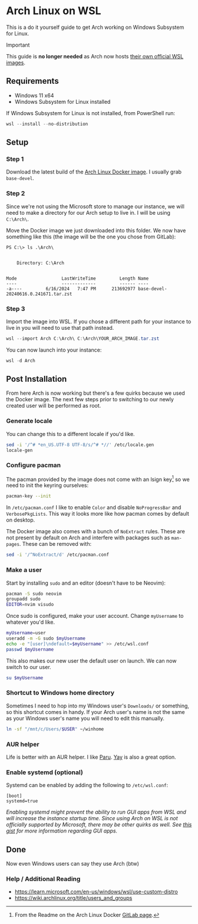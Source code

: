 # Arch Linux on WSL

This is a do it yourself guide to get Arch working on Windows Subsystem for Linux.

> [!important]
> This guide is **no longer needed** as Arch now hosts [their own official WSL images](https://gitlab.archlinux.org/archlinux/archlinux-wsl).

## Requirements

- Windows 11 x64
- Windows Subsystem for Linux installed

If Windows Subsystem for Linux is not installed, from PowerShell run:

```powershell
wsl --install --no-distribution
```

## Setup

### Step 1

Download the latest build of the [Arch Linux Docker image](https://gitlab.archlinux.org/archlinux/archlinux-docker/-/releases). I usually grab `base-devel`.

### Step 2

Since we're not using the Microsoft store to manage our instance, we will need to make a directory for our Arch setup to live in. I will be using `C:\Arch\`.

Move the Docker image we just downloaded into this folder. We now have something like this (the image will be the one you chose from GitLab):

```
PS C:\> ls .\Arch\


    Directory: C:\Arch


Mode                 LastWriteTime         Length Name
----                 -------------         ------ ----
-a----         6/16/2024   7:47 PM      213692977 base-devel-20240616.0.241671.tar.zst
```

### Step 3

Import the image into WSL. If you chose a different path for your instance to live in you will need to use that path instead.

```powershell
wsl --import Arch C:\Arch\ C:\Arch\YOUR_ARCH_IMAGE.tar.zst
```

You can now launch into your instance:

```powershell
wsl -d Arch
```

## Post Installation

From here Arch is now working but there's a few quirks because we used the Docker image. The next few steps prior to switching to our newly created user will be performed as root.

### Generate locale

You can change this to a different locale if you'd like.

```bash
sed -i '/^# *en_US.UTF-8 UTF-8/s/^# *//' /etc/locale.gen
locale-gen
```

### Configure pacman

The pacman provided by the image does not come with an lsign key[^1] so we need to init the keyring ourselves:

```bash
pacman-key --init
```

In `/etc/pacman.conf` I like to enable `Color` and disable `NoProgressBar` and `VerbosePkgLists`. This way it looks more like how pacman comes by default on desktop.

The Docker image also comes with a bunch of `NoExtract` rules. These are not present by default on Arch and interfere with packages such as `man-pages`. These can be removed with:

```bash
sed -i '/^NoExtract/d' /etc/pacman.conf
```

[^1]: From the Readme on the Arch Linux Docker [GitLab page](https://gitlab.archlinux.org/archlinux/archlinux-docker#principles).

### Make a user

Start by installing `sudo` and an editor (doesn't have to be Neovim):

```bash
pacman -S sudo neovim
groupadd sudo
EDITOR=nvim visudo
```

Once sudo is configured, make your user account. Change `myUsername` to whatever you'd like.

```bash
myUsername=user
useradd -m -G sudo $myUsername
echo -e "[user]\ndefault=$myUsername" >> /etc/wsl.conf
passwd $myUsername
```

This also makes our new user the default user on launch. We can now switch to our user.

```bash
su $myUsername
```

### Shortcut to Windows home directory

Sometimes I need to hop into my Windows user's `Downloads/` or something, so this shortcut comes in handy. If your Arch user's name is not the same as your Windows user's name you will need to edit this manually.

```bash
ln -sf "/mnt/c/Users/$USER" ~/winhome
```

### AUR helper

Life is better with an AUR helper. I like [Paru](https://github.com/Morganamilo/paru). [Yay](https://github.com/Jguer/yay) is also a great option.

### Enable systemd (optional)

Systemd can be enabled by adding the following to `/etc/wsl.conf`:

```
[boot]
systemd=true
```

*Enabling systemd might prevent the ability to run GUI apps from WSL and will increase the instance startup time. Since using Arch on WSL is not officially supported by Microsoft, there may be other quirks as well. See [this gist](https://gist.github.com/lukesnc/8ce7cbee8456e5ef73315a40c4a77eba) for more information regarding GUI apps.*

## Done

Now even Windows users can say they use Arch (btw)

### Help / Additional Reading

- <https://learn.microsoft.com/en-us/windows/wsl/use-custom-distro>
- <https://wiki.archlinux.org/title/users_and_groups>
